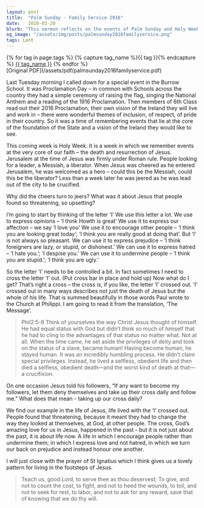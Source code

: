 ```yaml
---
layout: post
title:  "Palm Sunday - Family Service 2016"
date:   2016-03-20
blurb: "This sermon reflects on the events of Palm Sunday and Holy Week, drawing parallels between the historical events and our modern lives. It emphasizes the importance of selflessness and love, as exemplified by Jesus. The sermon also discusses the power of the word 'I' and how it can be used both positively and negatively, urging us to 'cross out' the 'I' in our lives, symbolizing selflessness and humility."
og_image: "/assets/img/posts/palmsunday2016familyservice.png"
tags: Lent
---    
```

<div class="tag-pills">
  {% for tag in page.tags %}
    {% capture tag_name %}{{ tag }}{% endcapture %}
    <a href="{{ site.baseurl }}/tag/{{ tag_name }}" class="tag-pill">{{ tag_name }}</a>
  {% endfor %}
</div>
[Original PDF](/assets/pdf/palmsunday2016familyservice.pdf)

Last Tuesday morning I called down for a special event in the Burrow School. It was Proclamation Day – in common with Schools across the country they had a simple ceremony of raising the flag, singing the National Anthem and a reading of the 1916 Proclamation. Then members of 6th Class read out their 2016 Proclamation, their own vision of the Ireland they will live and work in – there were wonderful themes of inclusion, of respect, of pride in their country. So it was a time of remembering events that lie at the core of the foundation of the State and a vision of the Ireland they would like to see.

This coming week is Holy Week. It is a week in which we remember events at the very core of our faith – the death and resurrection of Jesus. Jerusalem at the time of Jesus was firmly under Roman rule. People looking for a leader, a Messiah, a liberator. When Jesus was cheered as he entered Jerusalem, he was welcomed as a hero – could this be the Messiah, could this be the liberator? Less than a week later he was jeered as he was lead out of the city to be crucified.

Why did the cheers turn to jeers? What was it about Jesus that people found so threatening, so upsetting?

I’m going to start by thinking of the letter ‘I’ We use this letter a lot. We use to express opinions – ‘I think Howth is great’ We use it to express our affection – we say ‘I love you’ We use it to encourage other people – ‘I think you are looking great today’; ‘I think you are really good at doing that’. But ‘I’ is not always so pleasant. We can use it to express prejudice – ‘I think foreigners are lazy, or stupid, or dishonest.’ We can use it to express hatred – ‘I hate you.’; ‘I despise you.’ We can use it to undermine people – ‘I think you are stupid.’; ‘I think you are ugly.’

So the letter ‘I’ needs to be controlled a bit. In fact sometimes I need to cross the letter ‘I’ out. (Put cross bar in place and hold up) Now what do I get? That’s right a cross – the cross is, if you like, the letter ‘I’ crossed out. ‘I’ crossed out in many ways describes not just the death of Jesus but the whole of his life. That is summed beautifully in those words Paul wrote to the Church at Philippi. I am going to read it from the translation, ‘The Message’.

> Phil2:5-8 Think of yourselves the way Christ Jesus thought of himself. He had equal status with God but didn’t think so much of himself that he had to cling to the advantages of that status no matter what. Not at all. When the time came, he set aside the privileges of deity and took on the status of a slave, became human! Having become human, he stayed human. It was an incredibly humbling process. He didn’t claim special privileges. Instead, he lived a selfless, obedient life and then died a selfless, obedient death—and the worst kind of death at that—a crucifixion.

On one occasion Jesus told his followers, “If any want to become my followers, let them deny themselves and take up their cross daily and follow me.” What does that mean - taking up our cross daily?

We find our example in the life of Jesus, life lived with the ‘I’ crossed out. People found that threatening, because it meant they had to change the way they looked at themselves, at God, at other people. The cross, God’s amazing love for us in Jesus, happened in the past - but it is not just about the past, it is about life now. A life in which I encourage people rather than undermine them; in which I express love and not hatred, in which we turn our back on prejudice and instead honour one another.

I will just close with the prayer of St Ignatius which I think gives us a lovely pattern for living in the footsteps of Jesus.

> Teach us, good Lord, to serve thee as thou deservest;
> To give, and not to count the cost,
> to fight, and not to heed the wounds,
> to toil, and not to seek for rest,
> to labor, and not to ask for any reward,
> save that of knowing that we do thy will.
